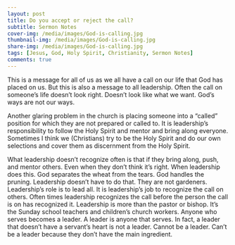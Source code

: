 ```yaml
---
layout: post
title: Do you accept or reject the call?
subtitle: Sermon Notes
cover-img: /media/images/God-is-calling.jpg
thumbnail-img: /media/images/God-is-calling.jpg
share-img: /media/images/God-is-calling.jpg
tags: [Jesus, God, Holy Spirit, Christianity, Sermon Notes]
comments: true
---
```


This is a message for all of us as we all have a call on our life that God has placed on us. But this is also a message to all leadership. Often the call on someone’s life doesn’t look right. Doesn’t look like what we want. God’s ways are not our ways.

Another glaring problem in the church is placing someone into a “called” position for which they are not prepared or called to. It is leadership’s responsibility to follow the Holy Spirit and mentor and bring along everyone. Sometimes I think we (Christians) try to be the Holy Spirit and do our own selections and cover them as discernment from the Holy Spirit.

What leadership doesn’t recognize often is that if they bring along, push, and mentor others. Even when they don’t think it’s right. When leadership does this. God separates the wheat from the tears. God handles the pruning. Leadership doesn’t have to do that. They are not gardeners. Leadership’s role is to lead all. It is leadership’s job to recognize the call on others. Often times leadership recognizes the call before the person the call is on has recognized it. Leadership is more than the pastor or bishop. It’s the Sunday school teachers and children’s church workers. Anyone who serves becomes a leader. A leader is anyone that serves. In fact, a leader that doesn’t have a servant’s heart is not a leader. Cannot be a leader. Can’t be a leader because they don’t have the main ingredient.